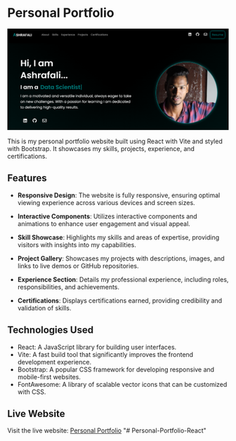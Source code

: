# Personal Portfolio

![Personal Portfolio Preview](preview.png)

This is my personal portfolio website built using React with Vite and styled with Bootstrap. It showcases my skills, projects, experience, and certifications.

## Features

- **Responsive Design**: The website is fully responsive, ensuring optimal viewing experience across various devices and screen sizes.

- **Interactive Components**: Utilizes interactive components and animations to enhance user engagement and visual appeal.

- **Skill Showcase**: Highlights my skills and areas of expertise, providing visitors with insights into my capabilities.

- **Project Gallery**: Showcases my projects with descriptions, images, and links to live demos or GitHub repositories.

- **Experience Section**: Details my professional experience, including roles, responsibilities, and achievements.

- **Certifications**: Displays certifications earned, providing credibility and validation of skills.

## Technologies Used

- React: A JavaScript library for building user interfaces.
- Vite: A fast build tool that significantly improves the frontend development experience.
- Bootstrap: A popular CSS framework for developing responsive and mobile-first websites.
- FontAwesome: A library of scalable vector icons that can be customized with CSS.

## Live Website
  Visit the live website: <a href='https://ashrafali-m.github.io/Personal-Portfolio-React/'>Personal Portfolio</a>
"# Personal-Portfolio-React" 
